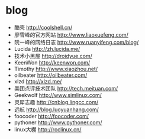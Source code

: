 # blog

- 酷壳 http://coolshell.cn/
- 廖雪峰的官方网站 http://www.liaoxuefeng.com/
- 阮一峰的网络日志 http://www.ruanyifeng.com/blog/
- Lucida http://zh.lucida.me/
- 技术小黑屋 http://droidyue.com/
- KeenWon http://keenwon.com/
- Timothy http://www.xiaozhou.net/
- oilbeater http://oilbeater.com/
- xlzd http://xlzd.me/
- 美团点评技术团队 http://tech.meituan.com/
- Geekwolf http://www.simlinux.com/
- 灵犀志趣 http://cnblog.lingcc.com/
- 远航 http://blog.luoyuanhang.com/
- foocoder http://foocoder.com/
- pythoner http://www.pythoner.com/
- linux大棚 http://roclinux.cn/
